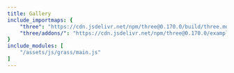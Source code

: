 ```yaml
---
title: Gallery
include_importmaps: {
    "three": "https://cdn.jsdelivr.net/npm/three@0.170.0/build/three.module.js",
    "three/addons/": "https://cdn.jsdelivr.net/npm/three@0.170.0/examples/jsm/"
}
include_modules: [
    "/assets/js/grass/main.js"
]
---
```


